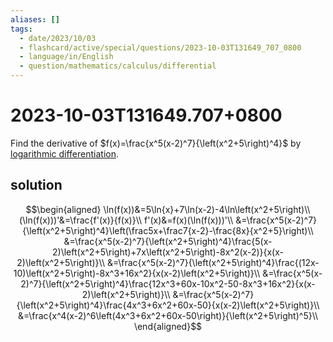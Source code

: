 ```yaml
---
aliases: []
tags:
  - date/2023/10/03
  - flashcard/active/special/questions/2023-10-03T131649_707_0800
  - language/in/English
  - question/mathematics/calculus/differential
---
```


# 2023-10-03T131649.707+0800

Find the derivative of $f(x)=\frac{x^5(x-2)^7}{\left(x^2+5\right)^4}$ by [logarithmic differentiation](../../general/logarithmic%20differentiation.md).

## solution

$$\begin{aligned}
\ln(f(x))&=5\ln{x}+7\ln(x-2)-4\ln\left(x^2+5\right)\\
(\ln(f(x)))'&=\frac{f'(x)}{f(x)}\\
f'(x)&=f(x)(\ln(f(x)))'\\
&=\frac{x^5(x-2)^7}{\left(x^2+5\right)^4}\left(\frac5x+\frac7{x-2}-\frac{8x}{x^2+5}\right)\\
&=\frac{x^5(x-2)^7}{\left(x^2+5\right)^4}\frac{5(x-2)\left(x^2+5\right)+7x\left(x^2+5\right)-8x^2(x-2)}{x(x-2)\left(x^2+5\right)}\\
&=\frac{x^5(x-2)^7}{\left(x^2+5\right)^4}\frac{(12x-10)\left(x^2+5\right)-8x^3+16x^2}{x(x-2)\left(x^2+5\right)}\\
&=\frac{x^5(x-2)^7}{\left(x^2+5\right)^4}\frac{12x^3+60x-10x^2-50-8x^3+16x^2}{x(x-2)\left(x^2+5\right)}\\
&=\frac{x^5(x-2)^7}{\left(x^2+5\right)^4}\frac{4x^3+6x^2+60x-50}{x(x-2)\left(x^2+5\right)}\\
&=\frac{x^4(x-2)^6\left(4x^3+6x^2+60x-50\right)}{\left(x^2+5\right)^5}\\
\end{aligned}$$

